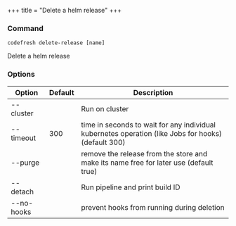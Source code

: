 +++
title = "Delete a helm release"
+++

### Command
`codefresh delete-release [name]`

Delete a helm release
### Options

Option | Default | Description
--------- | ----------- | -----------
--cluster |  | Run on cluster
--timeout | 300 | time in seconds to wait for any individual kubernetes operation (like Jobs for hooks) (default 300)
--purge |  | remove the release from the store and make its name free for later use (default true)
--detach |  | Run pipeline and print build ID
--no-hooks |  | prevent hooks from running during deletion

